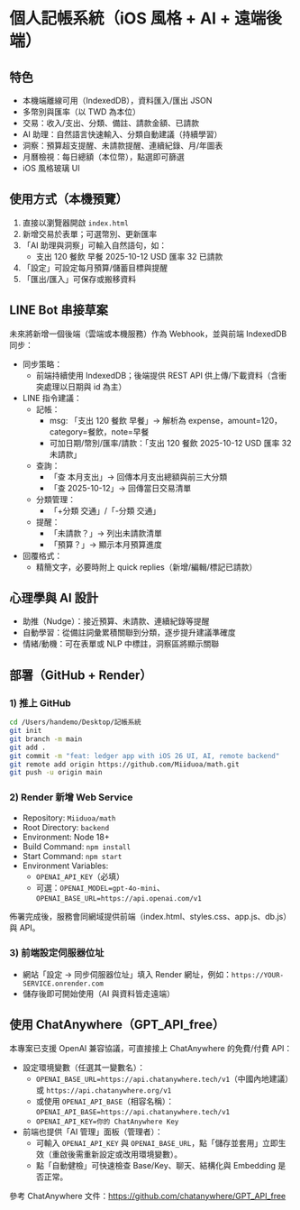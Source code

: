 # 個人記帳系統（iOS 風格 + AI + 遠端後端）

## 特色
- 本機端離線可用（IndexedDB），資料匯入/匯出 JSON
- 多幣別與匯率（以 TWD 為本位）
- 交易：收入/支出、分類、備註、請款金額、已請款
- AI 助理：自然語言快速輸入、分類自動建議（持續學習）
- 洞察：預算超支提醒、未請款提醒、連續紀錄、月/年圖表
- 月曆檢視：每日總額（本位幣），點選即可篩選
- iOS 風格玻璃 UI

## 使用方式（本機預覽）
1. 直接以瀏覽器開啟 `index.html`
2. 新增交易於表單；可選幣別、更新匯率
3. 「AI 助理與洞察」可輸入自然語句，如：
   - 支出 120 餐飲 早餐 2025-10-12 USD 匯率 32 已請款
4. 「設定」可設定每月預算/儲蓄目標與提醒
5. 「匯出/匯入」可保存或搬移資料

## LINE Bot 串接草案
未來將新增一個後端（雲端或本機服務）作為 Webhook，並與前端 IndexedDB 同步：
- 同步策略：
  - 前端持續使用 IndexedDB；後端提供 REST API 供上傳/下載資料（含衝突處理以日期與 id 為主）
- LINE 指令建議：
  - 記帳：
    - msg: 「支出 120 餐飲 早餐」→ 解析為 expense，amount=120，category=餐飲，note=早餐
    - 可加日期/幣別/匯率/請款：「支出 120 餐飲 2025-10-12 USD 匯率 32 未請款」
  - 查詢：
    - 「查 本月支出」→ 回傳本月支出總額與前三大分類
    - 「查 2025-10-12」→ 回傳當日交易清單
  - 分類管理：
    - 「+分類 交通」/「-分類 交通」
  - 提醒：
    - 「未請款？」→ 列出未請款清單
    - 「預算？」→ 顯示本月預算進度
- 回覆格式：
  - 精簡文字，必要時附上 quick replies（新增/編輯/標記已請款）

## 心理學與 AI 設計
- 助推（Nudge）：接近預算、未請款、連續紀錄等提醒
- 自動學習：從備註詞彙累積關聯到分類，逐步提升建議準確度
- 情緒/動機：可在表單或 NLP 中標註，洞察區將顯示關聯

## 部署（GitHub + Render）

### 1) 推上 GitHub
```bash
cd /Users/handemo/Desktop/記帳系統
git init
git branch -m main
git add .
git commit -m "feat: ledger app with iOS 26 UI, AI, remote backend"
git remote add origin https://github.com/Miiduoa/math.git
git push -u origin main
```

### 2) Render 新增 Web Service
- Repository: `Miiduoa/math`
- Root Directory: `backend`
- Environment: Node 18+
- Build Command: `npm install`
- Start Command: `npm start`
- Environment Variables:
  - `OPENAI_API_KEY`（必填）
  - 可選：`OPENAI_MODEL=gpt-4o-mini`、`OPENAI_BASE_URL=https://api.openai.com/v1`

佈署完成後，服務會同網域提供前端（index.html、styles.css、app.js、db.js）與 API。

### 3) 前端設定伺服器位址
- 網站「設定 → 同步伺服器位址」填入 Render 網址，例如：`https://YOUR-SERVICE.onrender.com`
- 儲存後即可開始使用（AI 與資料皆走遠端）

## 使用 ChatAnywhere（GPT_API_free）

本專案已支援 OpenAI 兼容協議，可直接接上 ChatAnywhere 的免費/付費 API：

- 設定環境變數（任選其一變數名）：
  - `OPENAI_BASE_URL=https://api.chatanywhere.tech/v1`（中國內地建議）或 `https://api.chatanywhere.org/v1`
  - 或使用 `OPENAI_API_BASE`（相容名稱）：`OPENAI_API_BASE=https://api.chatanywhere.tech/v1`
  - `OPENAI_API_KEY=你的 ChatAnywhere Key`
- 前端也提供「AI 管理」面板（管理者）：
  - 可輸入 `OPENAI_API_KEY` 與 `OPENAI_BASE_URL`，點「儲存並套用」立即生效（重啟後需重新設定或改用環境變數）。
  - 點「自動健檢」可快速檢查 Base/Key、聊天、結構化與 Embedding 是否正常。

參考 ChatAnywhere 文件：https://github.com/chatanywhere/GPT_API_free

